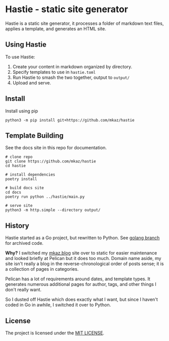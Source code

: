 
# Hastie - static site generator

Hastie is a static site generator, it processes a folder of markdown text files, applies a template, and generates an HTML site.


## Using Hastie

To use Hastie:

1. Create your content in markdown organized by directory.
2. Specify templates to use in `hastie.toml`
3. Run Hastie to smash the two together, output to `output/`
4. Upload and serve.


## Install

Install using pip

```
python3 -m pip install git+https://github.com/mkaz/hastie
```


## Template Building

See the docs site in this repo for documentation.

```
# clone repo
git clone https://github.com/mkaz/hastie
cd hastie

# install dependencies
poetry install

# build docs site
cd docs
poetry run python ../hastie/main.py

# serve site
python3 -m http.simple --directory output/
```


## History

Hastie started as a Go project, but rewritten to Python. See [golang branch](https://github.com/mkaz/hastie/tree/golang) for archived code.

**Why?** I switched my [mkaz.blog](https://mkaz.blog) site over to static for easier maintenance and looked briefly at Pelican but it does too much. Domain name aside, my site isn't really a blog in the reverse-chronological order of posts sense; it is a collection of pages in categories.

Pelican has a lot of requirements around dates, and template types. It generates numerous additional pages for author, tags, and other things I don't really want.

So I dusted off Hastie which does exactly what I want, but since I haven't coded in Go in awhile, I switched it over to Python.


## License

The project is licensed under the [MIT LICENSE](https://github.com/mkaz/hastie/blob/master/LICENSE).
